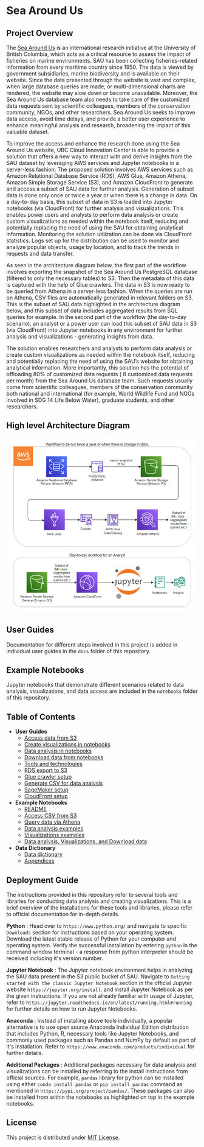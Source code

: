 # Sea Around Us

## Project Overview

The [Sea Around Us](http://www.seaaroundus.org/) is an international research initiative at the University of British Columbia, which acts as a critical resource to assess the impact of fisheries on marine environments. SAU has been collecting fisheries-related information from every maritime country since 1950. The data is viewed by government subsidiaries, marine biodiversity and is available on their website. Since the data presented through the website is vast and complex, when large database queries are made, or multi-dimensional charts are rendered, the website may slow down or become unavailable. Moreover, the Sea Around Us database team also needs to take care of the customized data requests sent by scientific colleagues, members of the conservation community, NGOs, and other researchers. Sea Around Us seeks to improve data access, avoid time delays, and provide a better user experience to enhance meaningful analysis and research, broadening the impact of this valuable dataset.

To improve the access and enhance the research done using the Sea Around Us website, UBC Cloud Innovation Center is able to provide a solution that offers a new way to interact with and derive insights from the SAU dataset by leveraging AWS services and Jupyter notebooks in a server-less fashion. The proposed solution involves AWS services such as Amazon Relational Database Service (RDS), AWS Glue, Amazon Athena, Amazon Simple Storage Service (S3), and Amazon CloudFront to generate and access a subset of SAU data for further analysis. Generation of subset data is done only once or twice a year or when there is a change in data. On a day-to-day basis, this subset of data in S3 is loaded into Jupyter notebooks (via CloudFront) for further analysis and visualizations. This enables power users and analysts to perform data analysis or create custom visualizations as needed within the notebook itself, reducing and potentially replacing the need of using the SAU for obtaining analytical information. Monitoring the solution utilization can be done via CloudFront statistics. Logs set up for the distribution can be used to monitor and analyze popular objects, usage by location, and to track the trends in requests and data transfer.

As seen in the architecture diagram below, the first part of the workflow involves exporting the snapshot of the Sea Around Us PostgreSQL database (filtered to only the necessary tables) to S3. Then the metadata of this data is captured with the help of Glue crawlers. The data in S3 is now ready to be queried from Athena in a server-less fashion. When the queries are run on Athena, CSV files are automatically generated in relevant folders on S3. This is the subset of SAU data highlighted in the architecture diagram below, and this subset of data includes aggregated results from SQL queries for example. In the second part of the workflow (the day-to-day scenario), an analyst or a power user can load this subset of SAU data in S3 (via CloudFront) into Jupyter notebooks in any environment for further analysis and visualizations - generating insights from data.

The solution enables researchers and analysts to perform data analysis or create custom visualizations as needed within the notebook itself, reducing and potentially replacing the need of using the SAU’s website for obtaining analytical information. More importantly, this solution has the potential of offloading 80% of customized data requests ( 8 customized data requests per month) from the Sea Around Us database team. Such requests usually come from scientific colleagues, members of the conservation community both national and international (for example, World Wildlife Fund and NGOs involved in SDG 14 Life Below Water), graduate students, and other researchers.

## High level Architecture Diagram

![Architecture diagram](images/Architecture_Diagram.png)



## User Guides

Documentation for different steps involved in this project is added in individual user guides in the `docs` folder of this repository.

## Example Notebooks

Jupyter notebooks that demonstrate different scenarios related to data analysis, visualizations, and data access are included in the `notebooks` folder of this repository.

## Table of Contents

* __User Guides__
  * [Access data from S3](https://github.com/UBC-CIC/Sea-Around-Us/blob/main/docs/00%20-%20Access%20data%20from%20S3.md)
  * [Create visualizations in notebooks](https://github.com/UBC-CIC/Sea-Around-Us/blob/main/docs/00%20-%20Create%20visualizations%20in%20notebooks.md)
  * [Data analysis in notebooks](https://github.com/UBC-CIC/Sea-Around-Us/blob/main/docs/00%20-%20Data%20analysis%20in%20notebooks.md)
  * [Download data from notebooks](https://github.com/UBC-CIC/Sea-Around-Us/blob/main/docs/00%20-%20Download%20data%20from%20notebooks.md)
  * [Tools and technologies](https://github.com/UBC-CIC/Sea-Around-Us/blob/main/docs/01%20-%20Tools_and_technologies.md)
  * [RDS export to S3](https://github.com/UBC-CIC/Sea-Around-Us/blob/main/docs/02%20-%20RDS_export_to_S3.md)
  * [Glue crawler setup](https://github.com/UBC-CIC/Sea-Around-Us/blob/main/docs/03%20-%20Glue_crawler_setup.md)
  * [Generate CSV for data analysis](https://github.com/UBC-CIC/Sea-Around-Us/blob/main/docs/04%20-%20Generate_CSV_for_data_analysis.md)
  * [SageMaker setup](https://github.com/UBC-CIC/Sea-Around-Us/blob/main/docs/05%20-%20SageMaker_setup.md)
  * [CloudFront setup](https://github.com/UBC-CIC/Sea-Around-Us/blob/main/docs/06%20-%20CloudFront_setup.md)
* __Example Notebooks__
  * [README](https://github.com/UBC-CIC/Sea-Around-Us/blob/main/notebooks/README.md)
  * [Access CSV from S3](https://github.com/UBC-CIC/Sea-Around-Us/blob/main/notebooks/01%20-%20Access_CSV_from_S3.ipynb)
  * [Query data via Athena](https://github.com/UBC-CIC/Sea-Around-Us/blob/main/notebooks/02%20-%20Query_data_via_Athena.ipynb)
  * [Data analysis examples](https://github.com/UBC-CIC/Sea-Around-Us/blob/main/notebooks/03%20-%20Data_analysis_examples.ipynb)
  * [Visualizations examples](https://github.com/UBC-CIC/Sea-Around-Us/blob/main/notebooks/04%20-%20Visualizations_examples.ipynb)
  * [Data analysis, Visualizations, and Download data](https://github.com/UBC-CIC/Sea-Around-Us/blob/main/notebooks/05%20-%20Data_analysis_Visualizations_Download_data.ipynb)
* __Data Dictionary__
  * [Data dictionary](https://github.com/UBC-CIC/Sea-Around-Us/blob/main/data-dictionary/Data_dictionary.md)
  * [Appendices](https://github.com/UBC-CIC/Sea-Around-Us/blob/main/data-dictionary/Appendices.md)

    

## Deployment Guide

The instructions provided in this repository refer to several tools and libraries for conducting data analysis and creating visualizations. This is a brief overview of the installations for these tools and libraries, please refer to official documentation for in-depth details.

**Python** : Head over to `https://www.python.org/` and navigate to specific `Downloads` section for instructions based on your operating system. Download the latest stable release of Python for your computer and operating system. Verify the successful installation by entering `python` in the command window terminal - a response from python interpreter should be received including it's version number.

**Jupyter Notebook** : The Jupyter notebook environment helps in analyzing the SAU data present in the S3 public bucket of SAU. Navigate to `Getting started with the classic Jupyter Notebook` section in the official Jupyter website `https://jupyter.org/install`. and install Jupyter Notebook as per the given instructions. If you are not already familiar with usage of Jupyter, refer to `https://jupyter.readthedocs.io/en/latest/running.html#running` for further details on how to run Jupyter Notebooks.

**Anaconda** : Instead of installing above tools individually, a popular alternative is to use open source Anaconda Individual Edition distribution that includes Python, R, necessary tools like Jupyter Notebooks, and commonly used packages such as Pandas and NumPy by default as part of it's installation. Refer to `https://www.anaconda.com/products/individual` for further details.

**Additional Packages** : Additional packages necessary for data analysis and visualizations can be installed by referring to the install instructions from official sources. For example, `pandas` library for python can be installed using either `conda install pandas` or `pip install pandas` command as mentioned in `https://pypi.org/project/pandas/`. These packages can also be installed from within the notebooks as highlighted on top in the example notebooks. 

## License

This project is distributed under [MIT License](https://github.com/UBC-CIC/Sea-Around-Us/blob/main/LICENSE).

